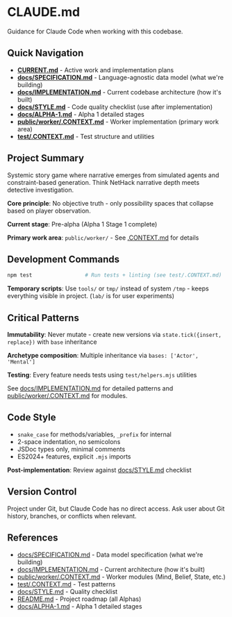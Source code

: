 # CLAUDE.md

Guidance for Claude Code when working with this codebase.

## Quick Navigation

- **[CURRENT.md](CURRENT.md)** - Active work and implementation plans
- **[docs/SPECIFICATION.md](docs/SPECIFICATION.md)** - Language-agnostic data model (what we're building)
- **[docs/IMPLEMENTATION.md](docs/IMPLEMENTATION.md)** - Current codebase architecture (how it's built)
- **[docs/STYLE.md](docs/STYLE.md)** - Code quality checklist (use after implementation)
- **[docs/ALPHA-1.md](docs/ALPHA-1.md)** - Alpha 1 detailed stages
- **[public/worker/.CONTEXT.md](public/worker/.CONTEXT.md)** - Worker implementation (primary work area)
- **[test/.CONTEXT.md](test/.CONTEXT.md)** - Test structure and utilities

## Project Summary

Systemic story game where narrative emerges from simulated agents and constraint-based generation. Think NetHack narrative depth meets detective investigation.

**Core principle**: No objective truth - only possibility spaces that collapse based on player observation.

**Current stage**: Pre-alpha (Alpha 1 Stage 1 complete)

**Primary work area**: `public/worker/` - See [.CONTEXT.md](public/worker/.CONTEXT.md) for details

## Development Commands

```bash
npm test                 # Run tests + linting (see test/.CONTEXT.md)
```

**Temporary scripts**: Use `tools/` or `tmp/` instead of system `/tmp` - keeps everything visible in project. (`lab/` is for user experiments)

## Critical Patterns

**Immutability**: Never mutate - create new versions via `state.tick({insert, replace})` with `base` inheritance

**Archetype composition**: Multiple inheritance via `bases: ['Actor', 'Mental']`

**Testing**: Every feature needs tests using `test/helpers.mjs` utilities

See [docs/IMPLEMENTATION.md](docs/IMPLEMENTATION.md) for detailed patterns and [public/worker/.CONTEXT.md](public/worker/.CONTEXT.md) for modules.

## Code Style

- `snake_case` for methods/variables, `_prefix` for internal
- 2-space indentation, no semicolons
- JSDoc types only, minimal comments
- ES2024+ features, explicit `.mjs` imports

**Post-implementation**: Review against [docs/STYLE.md](docs/STYLE.md) checklist

## Version Control

Project under Git, but Claude Code has no direct access. Ask user about Git history, branches, or conflicts when relevant.

## References

- [docs/SPECIFICATION.md](docs/SPECIFICATION.md) - Data model specification (what we're building)
- [docs/IMPLEMENTATION.md](docs/IMPLEMENTATION.md) - Current architecture (how it's built)
- [public/worker/.CONTEXT.md](public/worker/.CONTEXT.md) - Worker modules (Mind, Belief, State, etc.)
- [test/.CONTEXT.md](test/.CONTEXT.md) - Test patterns
- [docs/STYLE.md](docs/STYLE.md) - Quality checklist
- [README.md](README.md) - Project roadmap (all Alphas)
- [docs/ALPHA-1.md](docs/ALPHA-1.md) - Alpha 1 detailed stages
